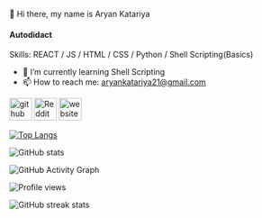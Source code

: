 <!-- [![Anurag's GitHub stats](https://github-readme-stats.vercel.app/api?username=AryanKatariya)](https://github.com/anuraghazra/github-readme-stats)
![Anurag's GitHub stats](https://github-readme-stats.vercel.app/api?username=AryanKatariya&count_private=true)
![Anurag's GitHub stats](https://github-readme-stats.vercel.app/api?username=AryanKatariya&show_icons=true)
![Anurag's GitHub stats](https://github-readme-stats.vercel.app/api?username=AryanKatariya&show_icons=true&theme=radical) -->

👋 Hi there, my name is Aryan Katariya
#### Autodidact

Skills: REACT / JS / HTML / CSS / Python / Shell Scripting(Basics)

- 🌱 I’m currently learning Shell Scripting
- 📫 How to reach me: aryankatariya21@gmail.com 


[<img src='https://cdn.jsdelivr.net/npm/simple-icons@3.0.1/icons/github.svg' alt='github' height='40'>](https://github.com/AryanKatariya)  [<img src='https://cdn.jsdelivr.net/npm/simple-icons@3.0.1/icons/reddit.svg' alt='Reddit' height='40'>](https://www.reddit.com/user/Shadynik)  [<img src='https://cdn.jsdelivr.net/npm/simple-icons@3.0.1/icons/icloud.svg' alt='website' height='40'>](https://aryankatariya.github.io/)  

[![Top Langs](https://github-readme-stats.vercel.app/api/top-langs/?username=AryanKatariya)](https://github.com/anuraghazra/github-readme-stats)

![GitHub stats](https://github-readme-stats.vercel.app/api?username=AryanKatariya&show_icons=true)  

![GitHub Activity Graph](https://activity-graph.herokuapp.com/graph?username=AryanKatariya)  

![Profile views](https://gpvc.arturio.dev/AryanKatariya) 

![GitHub streak stats](https://github-readme-streak-stats.herokuapp.com/?user=AryanKatariya)  

